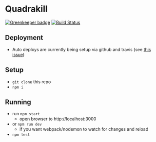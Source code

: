 # Quadrakill

[![Greenkeeper badge](https://badges.greenkeeper.io/scott-ad-riley/quadrakill.svg)](https://greenkeeper.io/)
[![Build Status](https://travis-ci.org/scott-ad-riley/quadrakill.svg?branch=master)](https://travis-ci.org/scott-ad-riley/quadrakill)

## Deployment

* Auto deploys are currently being setup via github and travis (see [this issue](https://github.com/scott-ad-riley/quadrakill/issues/3))

## Setup

* `git clone` this repo
* `npm i`

## Running

* run `npm start`
  * open browser to http://localhost:3000
* or `npm run dev`
  * if you want webpack/nodemon to watch for changes and reload
* `npm test`
